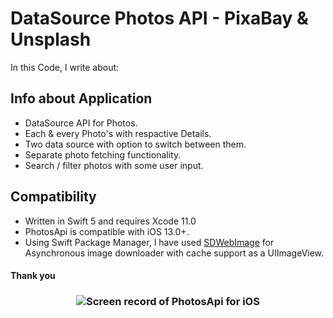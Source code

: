# DataSource Photos API - PixaBay & Unsplash

In this Code, I write about:

## Info about Application 

- DataSource API for Photos.
- Each & every Photo's with respactive Details.
- Two data source with option to switch between them.
- Separate photo fetching functionality.
- Search / filter photos with some user input.

## Compatibility

- Written in Swift 5 and requires Xcode 11.0
- PhotosApi is compatible with iOS 13.0+.
- Using Swift Package Manager, I have used [SDWebImage](https://github.com/SDWebImage/SDWebImage.git) for Asynchronous image downloader with cache support as a UIImageView.
#### Thank you

<h3 align="center">
<img src="PhotosApi.gif" alt="Screen record of PhotosApi for iOS"/>
</h3>

